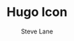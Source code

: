 ---
title: "Hugo Icon"
github: https://github.com/SteveLane/hugo-icon
demo: https://themes.gohugo.io/theme/hugo-icon/
author: Steve Lane
ssg:
  - Hugo
cms:
  - NoCms
---